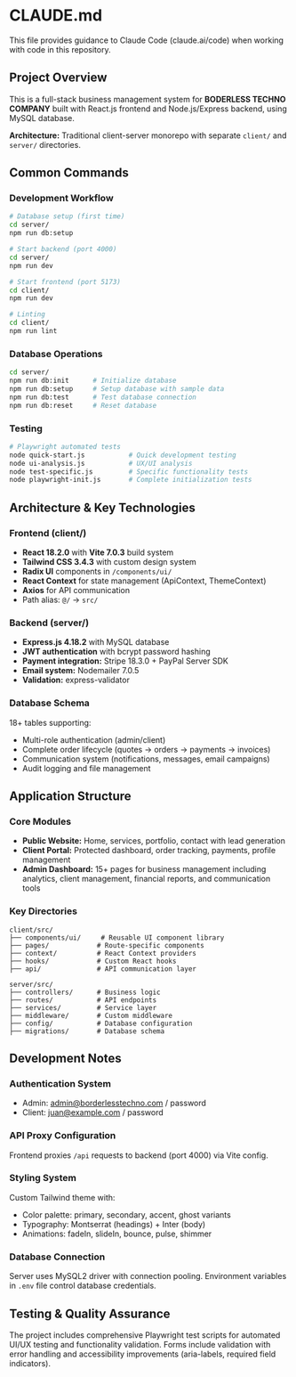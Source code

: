 # CLAUDE.md

This file provides guidance to Claude Code (claude.ai/code) when working with code in this repository.

## Project Overview

This is a full-stack business management system for **BODERLESS TECHNO COMPANY** built with React.js frontend and Node.js/Express backend, using MySQL database.

**Architecture:** Traditional client-server monorepo with separate `client/` and `server/` directories.

## Common Commands

### Development Workflow
```bash
# Database setup (first time)
cd server/
npm run db:setup

# Start backend (port 4000)
cd server/
npm run dev

# Start frontend (port 5173)  
cd client/
npm run dev

# Linting
cd client/
npm run lint
```

### Database Operations
```bash
cd server/
npm run db:init      # Initialize database
npm run db:setup     # Setup database with sample data
npm run db:test      # Test database connection
npm run db:reset     # Reset database
```

### Testing
```bash
# Playwright automated tests
node quick-start.js           # Quick development testing
node ui-analysis.js           # UX/UI analysis
node test-specific.js         # Specific functionality tests
node playwright-init.js       # Complete initialization tests
```

## Architecture & Key Technologies

### Frontend (client/)
- **React 18.2.0** with **Vite 7.0.3** build system
- **Tailwind CSS 3.4.3** with custom design system
- **Radix UI** components in `/components/ui/`
- **React Context** for state management (ApiContext, ThemeContext)
- **Axios** for API communication
- Path alias: `@/` → `src/`

### Backend (server/)
- **Express.js 4.18.2** with MySQL database
- **JWT authentication** with bcrypt password hashing
- **Payment integration:** Stripe 18.3.0 + PayPal Server SDK
- **Email system:** Nodemailer 7.0.5
- **Validation:** express-validator

### Database Schema
18+ tables supporting:
- Multi-role authentication (admin/client)
- Complete order lifecycle (quotes → orders → payments → invoices)
- Communication system (notifications, messages, email campaigns)
- Audit logging and file management

## Application Structure

### Core Modules
- **Public Website:** Home, services, portfolio, contact with lead generation
- **Client Portal:** Protected dashboard, order tracking, payments, profile management
- **Admin Dashboard:** 15+ pages for business management including analytics, client management, financial reports, and communication tools

### Key Directories
```
client/src/
├── components/ui/     # Reusable UI component library
├── pages/            # Route-specific components
├── context/          # React Context providers
├── hooks/            # Custom React hooks
├── api/              # API communication layer

server/src/
├── controllers/      # Business logic
├── routes/           # API endpoints  
├── services/         # Service layer
├── middleware/       # Custom middleware
├── config/           # Database configuration
├── migrations/       # Database schema
```

## Development Notes

### Authentication System
- Admin: admin@borderlesstechno.com / password
- Client: juan@example.com / password

### API Proxy Configuration
Frontend proxies `/api` requests to backend (port 4000) via Vite config.

### Styling System
Custom Tailwind theme with:
- Color palette: primary, secondary, accent, ghost variants  
- Typography: Montserrat (headings) + Inter (body)
- Animations: fadeIn, slideIn, bounce, pulse, shimmer

### Database Connection
Server uses MySQL2 driver with connection pooling. Environment variables in `.env` file control database credentials.

## Testing & Quality Assurance

The project includes comprehensive Playwright test scripts for automated UI/UX testing and functionality validation. Forms include validation with error handling and accessibility improvements (aria-labels, required field indicators).